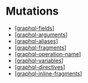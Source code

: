 # Mutations

- [[graphql-fields]]
- [[graphql-arguments]]
- [[graphql-aliases]]
- [[graphql-fragments]]
- [[graphql-operation-name]]
- [[graphql-variables]]
- [[graphql-directives]]
- [[graphql-inline-fragments]]

[//begin]: # "Autogenerated link references for markdown compatibility"
[graphql-fields]: graphql/mutations/graphql-fields "Fields"
[graphql-arguments]: graphql/mutations/graphql-arguments "Arguments"
[graphql-aliases]: graphql/mutations/graphql-aliases "Aliases"
[graphql-fragments]: graphql/mutations/graphql-fragments "Fragments"
[graphql-operation-name]: graphql/mutations/graphql-operation-name "Operation Name"
[graphql-variables]: graphql/mutations/graphql-variables "Variables"
[graphql-directives]: graphql/mutations/graphql-directives "Directives"
[graphql-inline-fragments]: graphql/mutations/graphql-inline-fragments "Inline Fragments"
[//end]: # "Autogenerated link references"

